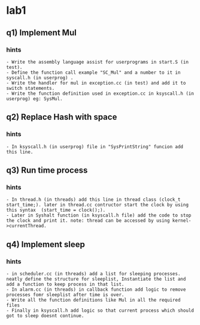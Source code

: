 # lab1
## q1) Implement Mul
### hints
    - Write the assembly language assist for userprograms in start.S (in test).
    - Define the function call example "SC_Mul" and a number to it in syscall.h (in userprog) .
    - Write the handler for mul in exception.cc (in test) and add it to switch statements.
    - Write the function definition used in exception.cc in ksyscall.h (in userprog) eg: SysMul.

## q2) Replace Hash with space
### hints
    - In ksyscall.h (in userprog) file in "SysPrintString" funcion add this line.
   

## q3) Run time process
### hints
    - In thread.h (in threads) add this line in thread class (clock_t start_time;). later in thread.cc contructor start the clock by using this syntax  (start_time = clock();).
    - Later in Syshalt function (in ksyscall.h file) add the code to stop the clock and print it. note: thread can be accessed by using kernel->currentThread. 

## q4) Implement sleep
### hints
    - in scheduler.cc (in threads) add a list for sleeping processes. neatly define the structure for sleeplist, Instantiate the list and add a function to keep process in that list.
    - In alarm.cc (in threads) in callback function add logic to remove processes fomr sleeplist after time is over.
    - Write all the function definitions like Mul in all the required files
    - Finally in ksyscall.h add logic so that current process which should got to sleep doesnt continue.
    
